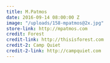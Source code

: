 ```yaml
---
title: M.Patmos
date: 2016-09-14 08:00:00 Z
image: "/uploads/158-mpatmos@2x.jpg"
store-link: http://mpatmos.com
credit: Forest
credit-link: http://thisisforest.com
credit-2: Camp Quiet
credit-2-link: http://campquiet.com
---
```


